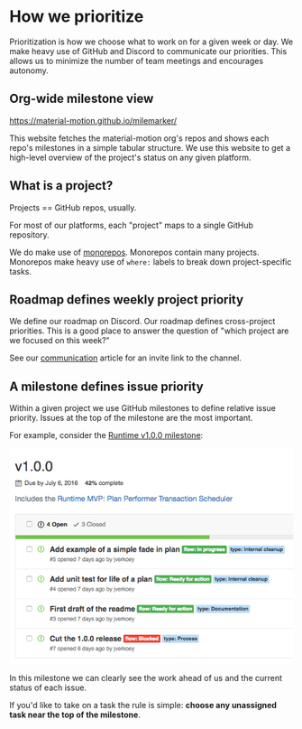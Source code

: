 # How we prioritize

Prioritization is how we choose what to work on for a given week or day. We make heavy use of GitHub and Discord to communicate our priorities. This allows us to minimize the number of team meetings and encourages autonomy.

## Org-wide milestone view

https://material-motion.github.io/milemarker/

This website fetches the material-motion org's repos and shows each repo's milestones in a simple tabular structure. We use this website to get a high-level overview of the project's status on any given platform.

## What is a project?

Projects == GitHub repos, usually.

For most of our platforms, each "project" maps to a single GitHub repository.

We do make use of [monorepos](http://danluu.com/monorepo/). Monorepos contain many projects. Monorepos make heavy use of `where:` labels to break down project-specific tasks.

## Roadmap defines weekly project priority

We define our roadmap on Discord. Our roadmap defines cross-project priorities. This is a good place to answer the question of "which project are we focused on this week?"

See our [communication](../communication.md) article for an invite link to the channel.

## A milestone defines issue priority

Within a given project we use GitHub milestones to define relative issue priority. Issues at the top of the milestone are the most important.

For example, consider the [Runtime v1.0.0 milestone](https://github.com/material-motion/material-motion-runtime-objc/milestone/1):

![](../_assets/runtime-v1.0.0.png)

In this milestone we can clearly see the work ahead of us and the current status of each issue.

If you'd like to take on a task the rule is simple: **choose any unassigned task near the top of the milestone**.